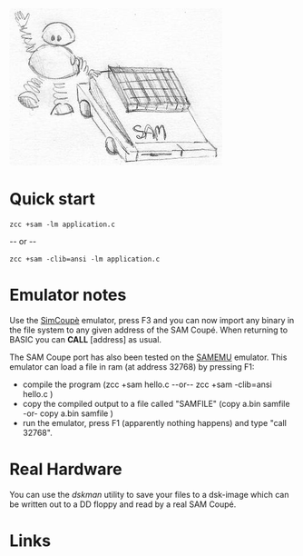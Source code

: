 
![](images/platform/sam.jpg)


# Quick start

    zcc +sam -lm application.c

-- or --

    zcc +sam -clib=ansi -lm application.c

# Emulator notes

Use the [SimCoupè](http://sourceforge.net/projects/simcoupe/) emulator, press F3 and you can now import any binary in the file system to any given address of the SAM Coupé.  When returning to BASIC you can **CALL** [address] as usual.

The SAM Coupe port has also been tested on the [SAMEMU](http://www.inf.upol.cz/~keprta/sam/samemu/welcome.html) emulator.
This emulator can load a file in ram (at address 32768) by pressing F1:

* compile the program (zcc +sam hello.c  --or--  zcc +sam -clib=ansi hello.c  )
* copy the compiled output to a file called "SAMFILE" (copy a.bin samfile -or- copy a.bin samfile )
* run the emulator, press F1 (apparently nothing happens) and type "call 32768".

# Real Hardware

You can use the *dskman* utility to save your files to a dsk-image which can be written out to a DD floppy and read by a real SAM Coupé.  

# Links
